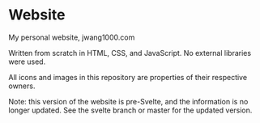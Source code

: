 # Website
My personal website, jwang1000.com

Written from scratch in HTML, CSS, and JavaScript. No external libraries were used.

All icons and images in this repository are properties of their respective owners.

Note: this version of the website is pre-Svelte, and the information is no longer updated. See the svelte branch or master for the updated version.
